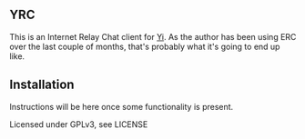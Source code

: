 YRC
----

This is an Internet Relay Chat client for
[Yi](http://github.com/yi-editor/yi). As the author has been using ERC
over the last couple of months, that's probably what it's going to end
up like.

Installation
------------

Instructions will be here once some functionality is present.


Licensed under GPLv3, see LICENSE
